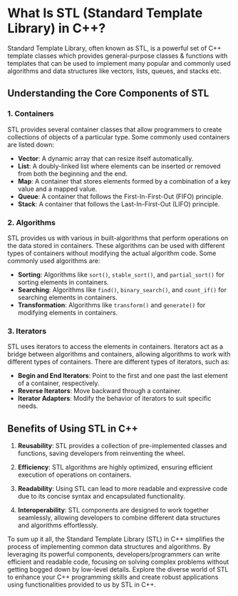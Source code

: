 <!-- # What is STL in C++? -->
# What Is STL (Standard Template Library) in C++?

Standard Template Library, often known as STL, is a powerful set of C++ template classes which provides general-purpose classes & functions with templates that can be used to  implement many popular and commonly used algorithms and data structures like vectors, lists, queues, and stacks etc.

## Understanding the Core Components of STL

### 1. **Containers**

STL provides several container classes that allow programmers to create collections of objects of a particular type. Some commonly used containers are listed down:

- **Vector**: A dynamic array that can resize itself automatically.
- **List**: A doubly-linked list where elements can be inserted or removed from both the beginning and the end.
- **Map**: A container that stores elements formed by a combination of a key value and a mapped value.
- **Queue**: A container that follows the First-In-First-Out (FIFO) principle.
- **Stack**: A container that follows the Last-In-First-Out (LIFO) principle.

### 2. **Algorithms**

STL provides us with various  in built-algorithms that perform operations on the data stored in containers. These algorithms can be used with different types of containers without modifying the actual algorithm code. Some commonly used algorithms are:

- **Sorting**: Algorithms like `sort()`, `stable_sort()`, and `partial_sort()` for sorting elements in containers.
- **Searching**: Algorithms like `find()`, `binary_search()`, and `count_if()` for searching elements in containers.
- **Transformation**: Algorithms like `transform()` and `generate()` for modifying elements in containers.

### 3. **Iterators**

STL uses iterators to access the elements in containers. Iterators act as a bridge between algorithms and containers, allowing algorithms to work with different types of containers. There are different types of iterators, such as:

- **Begin and End Iterators**: Point to the first and one past the last element of a container, respectively.
- **Reverse Iterators**: Move backward through a container.
- **Iterator Adapters**: Modify the behavior of iterators to suit specific needs.

## Benefits of Using STL in C++

1. **Reusability**: STL provides a collection of pre-implemented classes and functions, saving developers from reinventing the wheel.

2. **Efficiency**: STL algorithms are highly optimized, ensuring efficient execution of operations on containers.

3. **Readability**: Using STL can lead to more readable and expressive code due to its concise syntax and encapsulated functionality.

4. **Interoperability**: STL components are designed to work together seamlessly, allowing developers to combine different data structures and algorithms effortlessly.

To sum up it all, the Standard Template Library (STL) in C++ simplifies the process of implementing common data structures and algorithms. By leveraging its powerful components, developers/programmers can write efficient and readable code, focusing on solving complex problems without getting bogged down by low-level details. Explore the diverse world of STL to enhance your C++ programming skills and create robust applications using functionalities provided to us by STL in C++.
